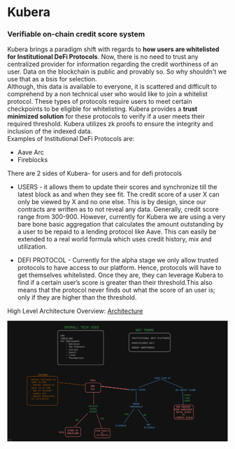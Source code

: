 # Kubera
###  Verifiable on-chain credit score system
Kubera brings a paradigm shift with regards to **how users are whitelisted for Institutional DeFi Protocols**. Now, there is no need to trust any centralized provider for information regarding the credit worthiness of an user. Data on the blockchain is public and provably so. So why shouldn't we use that as a bsis for selection. <br/>
Although, this data is available to everyone, it is scattered and difficult to comprehend by a non technical user who would like to join a whitelist protocol. These types of protocols require users to meet certain checkpoints to be eligible for whitelisting. Kubera provides a **trust minimized solution** for these protocols to verify if a user meets their required threshold. Kubera utilizes zk proofs to ensure the integrity and inclusion of the indexed data. <br />
Examples of Institutional DeFi Protocols are:
* Aave Arc
* Fireblocks

There are 2 sides of Kubera- for users and for defi protocols

* USERS - it allows them to update their scores and synchronize till the latest block as and when they see fit. The credit score of a user X can only be viewed by X and no one else. This is by design, since our contracts are written as to not reveal any data.
Generally, credit score range from 300-900. However, currently for Kubera we are using a very bare bone basic aggregation that calculates the amount outstanding by a user to be repaid to a lending protocol like Aave.
This can easily be extended to a real world formula which uses credit history, mix and utilization.

* DEFI PROTOCOL - Currently for the alpha stage we only allow trusted protocols to have access to our platform. Hence, protocols will have to get themselves whitelisted. Once they are, they can leverage Kubera to find if a certain user’s score is greater than their threshold.This also means that the protocol never finds out what the score of an user is; only if they are higher than the threshold.


High Level Architecture Overview:
[Architecture](https://excalidraw.com/#json=w8ty8iO-wzVatKMCx8N2H,g_pAD6upLwu7cIWg6Z6zRw)

![ARCHITECTURE](https://github.com/Kubera-ETHTaipei/.github/blob/main/Screenshot%202024-03-26%20122103.jpg)

